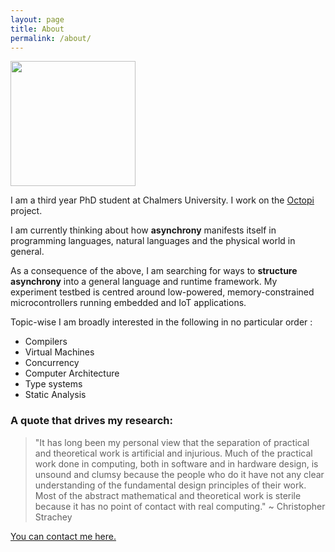```yaml
---
layout: page
title: About
permalink: /about/
---
```


<img src="https://i.ibb.co/hDMWn0y/image.png" width="200" height="200" />

I am a third year PhD student at Chalmers University. I work on the [Octopi](https://octopi.chalmers.se) project. 

I am currently thinking about how **asynchrony** manifests itself in programming languages, natural languages and the physical world in general. 

As a consequence of the above, I am searching for ways to **structure asynchrony** into a general language and runtime framework. My experiment testbed is centred around low-powered, memory-constrained microcontrollers running embedded and IoT applications.

Topic-wise I am broadly interested in the following in no particular order :

- Compilers
- Virtual Machines
- Concurrency
- Computer Architecture
- Type systems
- Static Analysis


<!-- I majorly program in Haskell and C. I hacked on the Glasgow Haskell Compiler (GHC) to add support for vector instruction for my Masters. In a past life, I used to be a JVM aficionado and ended up knowing some dark secrets about the JLS and the JVM GC mechanisms.  -->

### A quote that drives my research:

> "It has long been my personal view that the separation of practical and theoretical work is artificial and injurious. Much of the practical work done in computing, both in software and in hardware design, is unsound and clumsy because the people who do it have not any clear understanding of the fundamental design principles of their work. Most of the abstract mathematical and theoretical work is sterile because it has no point of contact with real computing." ~ Christopher Strachey

[You can contact me here.](mailto:sarkara@chalmers.se)
